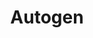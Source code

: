 ---
title: Autogen
description: A framework from microsoft for building agents.
link: https://microsoft.github.io/autogen/stable/user-guide/agentchat-user-guide/tutorial/agents.html
image: ../images/microsoft.png
---